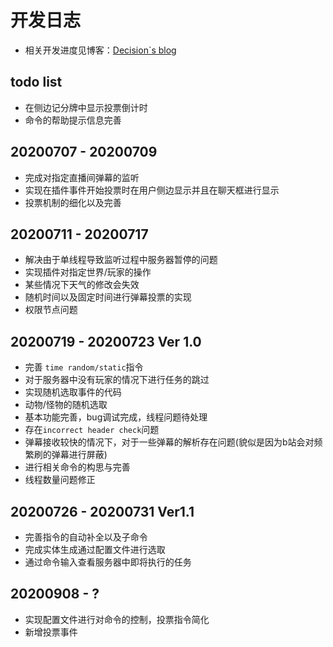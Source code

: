 # 开发日志

* 相关开发进度见博客：[Decision`s blog](https://decision01.cn/)

## todo list
* 在侧边记分牌中显示投票倒计时
* 命令的帮助提示信息完善

## 20200707 - 20200709
* 完成对指定直播间弹幕的监听
* 实现在插件事件开始投票时在用户侧边显示并且在聊天框进行显示
* 投票机制的细化以及完善

## 20200711 - 20200717
* 解决由于单线程导致监听过程中服务器暂停的问题
* 实现插件对指定世界/玩家的操作
* 某些情况下天气的修改会失效
* 随机时间以及固定时间进行弹幕投票的实现
* 权限节点问题

## 20200719 - 20200723  Ver 1.0
* 完善 `time random/static`指令
* 对于服务器中没有玩家的情况下进行任务的跳过
* 实现随机选取事件的代码
* 动物/怪物的随机选取
* 基本功能完善，bug调试完成，线程问题待处理
* 存在`incorrect header check`问题
* 弹幕接收较快的情况下，对于一些弹幕的解析存在问题(貌似是因为b站会对频繁刷的弹幕进行屏蔽)
* 进行相关命令的构思与完善
* 线程数量问题修正


## 20200726 - 20200731 Ver1.1
* 完善指令的自动补全以及子命令
* 完成实体生成通过配置文件进行选取
* 通过命令输入查看服务器中即将执行的任务

## 20200908 - ?
* 实现配置文件进行对命令的控制，投票指令简化
* 新增投票事件